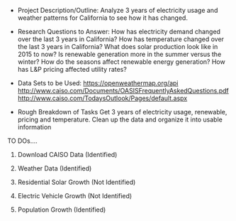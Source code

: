 
- Project Description/Outline:
  Analyze 3 years of electricity usage and weather patterns for California to see how it has changed.

* Research Questions to Answer:
  How has electricity demand changed over the last 3 years in California?
  How has temperature changed over the last 3 years in California?
  What does solar production look like in 2015 to now?
  Is renewable generation more in the summer versus the winter?
  How do the seasons affect renewable energy generation?
  How has L&P pricing affected utility rates?

* Data Sets to be Used:
  https://openweathermap.org/api
  http://www.caiso.com/Documents/OASISFrequentlyAskedQuestions.pdf
  http://www.caiso.com/TodaysOutlook/Pages/default.aspx

* Rough Breakdown of Tasks
  Get 3 years of electricity usage, renewable, pricing and temperature.
  Clean up the data and organize it into usable information

TO DOs....

1. Download CAISO Data (Identified)

2. Weather Data (Identified)

3. Residential Solar Growth (Not Identified)

4. Electric Vehicle Growth (Not Identified)

5. Population Growth (Identified)
